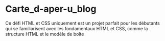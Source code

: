 # Carte_d-aper-u_blog
Ce défi HTML et CSS uniquement est un projet parfait pour les débutants qui se familiarisent avec les fondamentaux HTML et CSS, comme la structure HTML et le modèle de boîte
